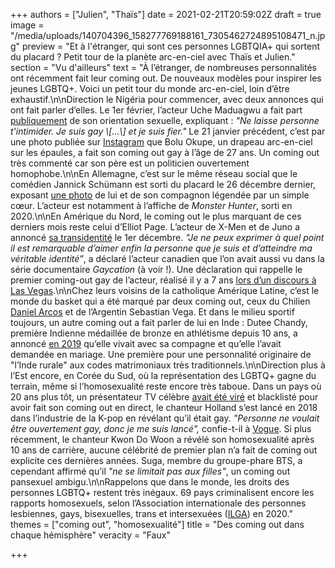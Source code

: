 +++
authors = ["Julien", "Thaïs"]
date = 2021-02-21T20:59:02Z
draft = true
image = "/media/uploads/140704396_158277769188161_7305462724895108471_n.jpg"
preview = "Et à l'étranger, qui sont ces personnes LGBTQIA+ qui sortent du placard ? Petit tour de la planète arc-en-ciel avec Thaïs et Julien."
section = "Vu d'ailleurs"
text = "À l’étranger, de nombreuses personnalités ont récemment fait leur coming out. De nouveaux modèles pour inspirer les jeunes LGBTQ+. Voici un petit tour du monde arc-en-ciel, loin d’être exhaustif.\n\nDirection le Nigéria pour commencer, avec deux annonces qui ont fait parler d’elles. Le 1er février, l’acteur Uche Maduagwu a fait part [publiquement](https://tetu.com/2021/02/01/lacteur-nigerian-uche-maguagwu-fait-son-coming-out-gay/) de son orientation sexuelle, expliquant : _\"Ne laisse personne t'intimider. Je suis gay \\[…\\] et je suis fier.\"_ Le 21 janvier précédent, c’est par une photo publiée sur [Instagram](https://www.instagram.com/p/CKREamUs0y5/) que Bolu Okupe, un drapeau arc-en-ciel sur les épaules, a fait son coming out gay à l’âge de 27 ans. Un coming out très commenté car son père est un politicien ouvertement homophobe.\n\nEn Allemagne, c’est sur le même réseau social que le comédien Jannick Schümann est sorti du placard le 26 décembre dernier, exposant [une photo](https://tetu.com/2020/12/29/cet-acteur-allemand-vient-de-faire-son-coming-out-de-la-plus-jolie-des-facons/) de lui et de son compagnon légendée par un simple cœur. L’acteur est notamment à l’affiche de _Monster Hunter_, sorti en 2020.\n\nEn Amérique du Nord, le coming out le plus marquant de ces derniers mois reste celui d’Elliot Page. L’acteur de X-Men et de Juno a annoncé [sa transidentité](https://www.huffingtonpost.fr/entry/elliot-page-juno-coming-out-trans_fr_5fc67ebfc5b6e4b1ea4f3b2d) le 1er décembre. _\"Je ne peux exprimer à quel point il est remarquable d’aimer enfin la personne que je suis et d’atteindre ma véritable identité”_, a déclaré l’acteur canadien que l’on avait aussi vu dans la série documentaire _Gaycation_ (à voir !). Une déclaration qui rappelle le premier coming-out gay de l’acteur, réalisé il y a 7 ans [lors d’un discours à Las Vegas](https://www.youtube.com/watch?v=1hlCEIUATzg&fbclid=IwAR2Y_tqOqAAlnQYBQbfk3iGyMUAv01EYh2hKKfI0vA_Q_NhWJJTlGOHNX88).\n\nChez leurs voisins de la catholique Amérique Latine, c’est le monde du basket qui a été marqué par deux coming out, ceux du Chilien [Daniel Arcos](https://www.instagram.com/p/B_EAt9cJVm4/?utm_source=ig_embed) et de l’Argentin Sebastian Vega. Et dans le milieu sportif toujours, un autre coming out a fait parler de lui en Inde : Dutee Chandy, première Indienne médaillée de bronze en athlétisme depuis 10 ans, a annoncé [en 2019](https://www.franceinter.fr/emissions/les-histoires-du-monde/les-histoires-du-monde-30-mai-2019) qu’elle vivait avec sa compagne et qu’elle l’avait demandée en mariage. Une première pour une personnalité originaire de \"l’Inde rurale\" aux codes matrimoniaux très traditionnels.\n\nDirection plus à l’Est encore, en Corée du Sud, où la représentation des LGBTQ+ gagne du terrain, même si l’homosexualité reste encore très taboue. Dans un pays où 20 ans plus tôt, un présentateur TV célèbre [avait été viré](https://abcnews.go.com/International/story?id=7351116&page=1) et blacklisté pour avoir fait son coming out en direct, le chanteur Holland s’est lancé en 2018 dans l’industrie de la K-pop en révélant qu’il était gay. _\"Personne ne voulait être ouvertement gay, donc je me suis lancé\",_ confie-t-il à [Vogue](https://www.vogue.co.uk/arts-and-lifestyle/article/k-pop-holland-on-coming-out). Si plus récemment, le chanteur Kwon Do Woon a révélé son homosexualité après 10 ans de carrière, aucune célébrité de premier plan n’a fait de coming out explicite ces dernières années. Suga, membre du groupe-phare BTS, a cependant affirmé qu’il _\"ne se limitait pas aux filles\"_, un coming out pansexuel ambigu.\n\nRappelons que dans le monde, les droits des personnes LGBTQ+ restent très inégaux. 69 pays criminalisent encore les rapports homosexuels, selon l’Association internationale des personnes lesbiennes, gays, bisexuelles, trans et intersexuées ([ILGA](https://ilga.org/sites/default/files/downloads/FRA_ILGA_World_map_sexual_orientation_laws_dec2020.png)) en 2020."
themes = ["coming out", "homosexualité"]
title = "Des coming out dans chaque hémisphère"
veracity = "Faux"

+++
